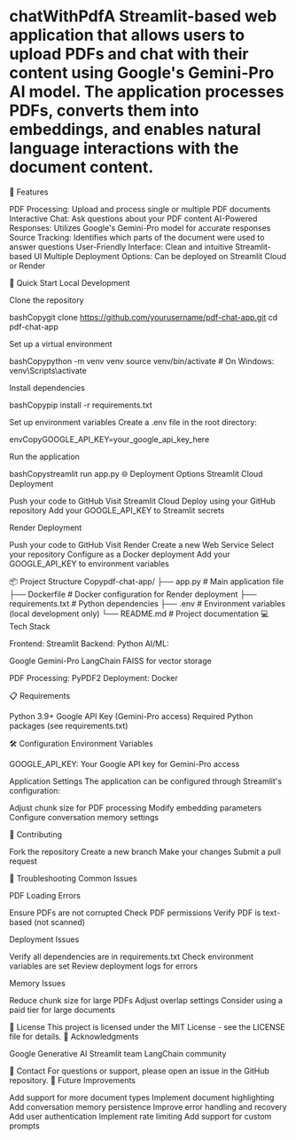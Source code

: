 # chatWithPdfA Streamlit-based web application that allows users to upload PDFs and chat with their content using Google's Gemini-Pro AI model. The application processes PDFs, converts them into embeddings, and enables natural language interactions with the document content.
🌟 Features

PDF Processing: Upload and process single or multiple PDF documents
Interactive Chat: Ask questions about your PDF content
AI-Powered Responses: Utilizes Google's Gemini-Pro model for accurate responses
Source Tracking: Identifies which parts of the document were used to answer questions
User-Friendly Interface: Clean and intuitive Streamlit-based UI
Multiple Deployment Options: Can be deployed on Streamlit Cloud or Render

🚀 Quick Start
Local Development

Clone the repository

bashCopygit clone https://github.com/yourusername/pdf-chat-app.git
cd pdf-chat-app

Set up a virtual environment

bashCopypython -m venv venv
source venv/bin/activate  # On Windows: venv\Scripts\activate

Install dependencies

bashCopypip install -r requirements.txt

Set up environment variables
Create a .env file in the root directory:

envCopyGOOGLE_API_KEY=your_google_api_key_here

Run the application

bashCopystreamlit run app.py
🌐 Deployment Options
Streamlit Cloud Deployment

Push your code to GitHub
Visit Streamlit Cloud
Deploy using your GitHub repository
Add your GOOGLE_API_KEY to Streamlit secrets

Render Deployment

Push your code to GitHub
Visit Render
Create a new Web Service
Select your repository
Configure as a Docker deployment
Add your GOOGLE_API_KEY to environment variables

📦 Project Structure
Copypdf-chat-app/
├── app.py              # Main application file
├── Dockerfile          # Docker configuration for Render deployment
├── requirements.txt    # Python dependencies
├── .env               # Environment variables (local development only)
└── README.md          # Project documentation
💻 Tech Stack

Frontend: Streamlit
Backend: Python
AI/ML:

Google Gemini-Pro
LangChain
FAISS for vector storage


PDF Processing: PyPDF2
Deployment: Docker

📋 Requirements

Python 3.9+
Google API Key (Gemini-Pro access)
Required Python packages (see requirements.txt)

🛠️ Configuration
Environment Variables

GOOGLE_API_KEY: Your Google API key for Gemini-Pro access

Application Settings
The application can be configured through Streamlit's configuration:

Adjust chunk size for PDF processing
Modify embedding parameters
Configure conversation memory settings

🤝 Contributing

Fork the repository
Create a new branch
Make your changes
Submit a pull request

🐛 Troubleshooting
Common Issues

PDF Loading Errors

Ensure PDFs are not corrupted
Check PDF permissions
Verify PDF is text-based (not scanned)


Deployment Issues

Verify all dependencies are in requirements.txt
Check environment variables are set
Review deployment logs for errors


Memory Issues

Reduce chunk size for large PDFs
Adjust overlap settings
Consider using a paid tier for large documents



📄 License
This project is licensed under the MIT License - see the LICENSE file for details.
🙏 Acknowledgments

Google Generative AI
Streamlit team
LangChain community

📧 Contact
For questions or support, please open an issue in the GitHub repository.
🔮 Future Improvements

 Add support for more document types
 Implement document highlighting
 Add conversation memory persistence
 Improve error handling and recovery
 Add user authentication
 Implement rate limiting
 Add support for custom prompts
